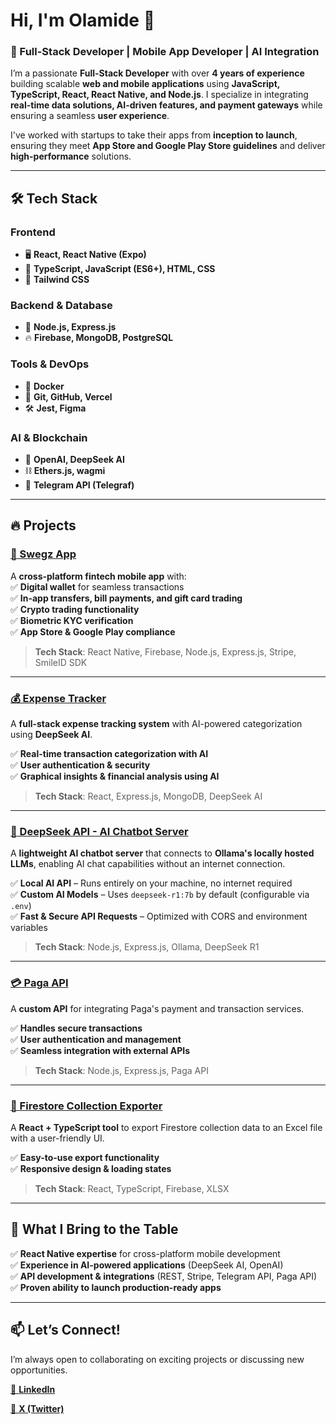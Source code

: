 # Hi, I'm Olamide 👋  

### 🚀 Full-Stack Developer | Mobile App Developer | AI Integration  

I’m a passionate **Full-Stack Developer** with over **4 years of experience** building scalable **web and mobile applications** using **JavaScript, TypeScript, React, React Native, and Node.js**. I specialize in integrating **real-time data solutions, AI-driven features, and payment gateways** while ensuring a seamless **user experience**.  

I've worked with startups to take their apps from **inception to launch**, ensuring they meet **App Store and Google Play Store guidelines** and deliver **high-performance** solutions.  

---

## 🛠️ Tech Stack  

### **Frontend**  
- 🖥️ **React, React Native (Expo)**  
- 📜 **TypeScript, JavaScript (ES6+), HTML, CSS**  
- 🎨 **Tailwind CSS**  

### **Backend & Database**  
- 🚀 **Node.js, Express.js**  
- 🔥 **Firebase, MongoDB, PostgreSQL**  

### **Tools & DevOps**  
- 🐳 **Docker**  
- 🔗 **Git, GitHub, Vercel**  
- 🛠️ **Jest, Figma**  

### **AI & Blockchain**  
- 🤖 **OpenAI, DeepSeek AI**  
- ⛓️ **Ethers.js, wagmi**  
- 📡 **Telegram API (Telegraf)**  

---

## 🔥 Projects  

### [🔹 Swegz App](https://apps.apple.com/ng/app/swegzapp/id6736983550)  
A **cross-platform fintech mobile app** with:  
✅ **Digital wallet** for seamless transactions  
✅ **In-app transfers, bill payments, and gift card trading**  
✅ **Crypto trading functionality**  
✅ **Biometric KYC verification**  
✅ **App Store & Google Play compliance**  

> **Tech Stack**: React Native, Firebase, Node.js, Express.js, Stripe, SmileID SDK  

---  

### [💰 Expense Tracker](https://github.com/akinmiday/expense-tracker)  
A **full-stack expense tracking system** with AI-powered categorization using **DeepSeek AI**.  

✅ **Real-time transaction categorization with AI**  
✅ **User authentication & security**  
✅ **Graphical insights & financial analysis using AI**  

> **Tech Stack**: React, Express.js, MongoDB, DeepSeek AI  

---  

### [🤖 DeepSeek API - AI Chatbot Server](https://github.com/akinmiday/deepseek-api)  
A **lightweight AI chatbot server** that connects to **Ollama's locally hosted LLMs**, enabling AI chat capabilities without an internet connection.  

✅ **Local AI API** – Runs entirely on your machine, no internet required  
✅ **Custom AI Models** – Uses `deepseek-r1:7b` by default (configurable via `.env`)  
✅ **Fast & Secure API Requests** – Optimized with CORS and environment variables  

> **Tech Stack**: Node.js, Express.js, Ollama, DeepSeek R1  

---

### [💳 Paga API](https://github.com/akinmiday/pagaApi)  
A **custom API** for integrating Paga's payment and transaction services.  

✅ **Handles secure transactions**  
✅ **User authentication and management**  
✅ **Seamless integration with external APIs**  

> **Tech Stack**: Node.js, Express.js, Paga API  

---

### [📂 Firestore Collection Exporter](https://github.com/akinmiday/firebase-database-exporter)  
A **React + TypeScript tool** to export Firestore collection data to an Excel file with a user-friendly UI.  

✅ **Easy-to-use export functionality**  
✅ **Responsive design & loading states**  

> **Tech Stack**: React, TypeScript, Firebase, XLSX  

---  


## 🚀 What I Bring to the Table  
✅ **React Native expertise** for cross-platform mobile development  
✅ **Experience in AI-powered applications** (DeepSeek AI, OpenAI)  
✅ **API development & integrations** (REST, Stripe, Telegram API, Paga API)  
✅ **Proven ability to launch production-ready apps**  

---

## 📫 Let’s Connect!  
I’m always open to collaborating on exciting projects or discussing new opportunities.  
 
[🔗 **LinkedIn**](https://linkedin.com/in/olamide-akinola-53946a1a1)

[🔗 **X (Twitter)**](https://x.com/akinmiday)  
